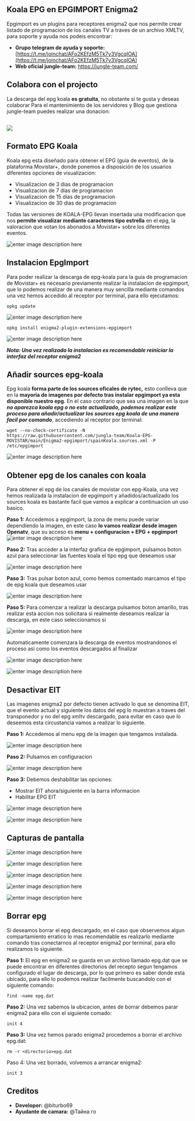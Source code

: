 ## Koala EPG en EPGIMPORT Enigma2

Epgimport es un plugins para receptores enigma2 que nos permite crear listado de programacion de los canales TV a traves de un archivo XMLTV, para soporte y ayuda nos podeis encontrar:
*   **Grupo telegram de ayuda y soporte:** [https://t.me/joinchat/AFo2KEfzM5Tk7y3VgcqIOA](https://t.me/joinchat/AFo2KEfzM5Tk7y3VgcqIOA)
*   **Web oficial jungle-team:** https://jungle-team.com/

## Colabora con el projecto
La descarga del epg koala  **es gratuita**, no obstante si te gusta y deseas colaborar Para el mantenimiento de los servidores y Blog que gestiona jungle-team puedes realizar una donacion:

## [![](https://jungle-team.com/wp-content/uploads/2022/08/paypal-logo-4.png)](https://www.paypal.me/jungleteam)


## Formato EPG Koala

Koala epg esta diseñado para obtener el EPG (guia de eventos), de la plataforma Movistar+, donde ponemos a disposición de los usuarios diferentes opciones de visualizacion: 

 - Visualizacion de 3 dias de programacion
 - Visualizacion de 7 dias de programacion
 - Visualizacion de 15 dias de programacion
 - Visualizacion de 30 dias de programacion

Todas las versiones de KOALA-EPG llevan insertada una modificacion que nos **permite visualizar mediante caracteres tipo estrella** en el epg, la valoracion que votan los abonados a Movistar+ sobre los diferentes eventos.

![enter image description here](https://raw.githubusercontent.com/jungla-team/Koala-EPG-MOVISTAR/main/Enigma2-epgimport/capturas-manual/epg1.jpeg)

## Instalacion EpgImport
Para poder realizar la descarga de epg-koala para la guia de programacion de Movistar+ es necesario previamente realizar la instalacion de epgimport, que lo podemos realizar de una manera muy sencilla mediante comandos una vez hemos accedido al receptor por terminal, para ello ejecutamos:

    opkg update
    
![enter image description here](https://raw.githubusercontent.com/jungla-team/Koala-EPG-MOVISTAR/main/Enigma2-epgimport/capturas-manual/Captura%20de%20pantalla%202022-08-27%20a%20las%2011.06.21.png)

    opkg install enigma2-plugin-extensions-epgimport

![enter image description here](https://raw.githubusercontent.com/jungla-team/Koala-EPG-MOVISTAR/main/Enigma2-epgimport/capturas-manual/Captura%20de%20pantalla%202022-08-27%20a%20las%2011.07.02.png)

***Nota: Una vez realizada la instalacion es recomendable reiniciar la interfaz del receptor enigma2***

## Añadir sources epg-koala
Epg koala **forma parte de los sources oficales de rytec,** esto conlleva que en la **mayoria de imagenes por defecto tras instalar epgimport ya esta disponible nuestro epg**. En el caso contrario que sea una imagen en la que ***no aparezca koala epg o no este actualizado, podemos realizar este proceso para añadir/actualizar los sources epg koala de una manera facil por comando***, accediendo al receptor por terminal:

    wget --no-check-certificate -N https://raw.githubusercontent.com/jungla-team/Koala-EPG-MOVISTAR/main/Enigma2-epgimport/spainKoala.sources.xml -P /etc/epgimport

![enter image description here](https://raw.githubusercontent.com/jungla-team/Koala-EPG-MOVISTAR/main/Enigma2-epgimport/capturas-manual/Captura%20de%20pantalla%202022-08-27%20a%20las%2011.32.11.png)

## Obtener epg de los canales con koala
Para obtener el epg de los canales de movistar con epg-Koala, una vez hemos realizada la instalacion de epgimport y añadidos/actualizado los sources koala es bastante facil que vamos a explicar a continuacion un uso basico.

**Paso 1:** Accedemos a epgimport, la zona de menu puede variar dependiendo la imagen, en este caso **lo vamos realizar desde imagen Openatv**, que su acceso es **menu + configuracion + EPG + epgimport**
![enter image description here](https://raw.githubusercontent.com/jungla-team/Koala-EPG-MOVISTAR/main/Enigma2-epgimport/capturas-manual/2.jpeg)

**Paso 2:** Tras acceder a la interfaz grafica de epgimport, pulsamos boton azul para seleccionar las fuentes koala el tipo epg que deseamos usar

![enter image description here](https://raw.githubusercontent.com/jungla-team/Koala-EPG-MOVISTAR/main/Enigma2-epgimport/capturas-manual/3.jpeg)

**Paso 3:** Tras pulsar boton azul, como hemos comentado marcamos el tipo de epg koala que deseamos usar

![enter image description here](https://raw.githubusercontent.com/jungla-team/Koala-EPG-MOVISTAR/main/Enigma2-epgimport/capturas-manual/4.jpeg)

**Paso 5:** Para comenzar a realizar la descarga pulsamos boton amarillo, tras realizar esta accion nos solicitara si realmente deseamos realizar la descarga, en este caso seleccionamos si

![enter image description here](https://raw.githubusercontent.com/jungla-team/Koala-EPG-MOVISTAR/main/Enigma2-epgimport/capturas-manual/5.jpeg)

Automaticamente comenzara la descarga de eventos mostrandonos el proceso asi como los eventos descargados al finalizar

![enter image description here](https://raw.githubusercontent.com/jungla-team/Koala-EPG-MOVISTAR/main/Enigma2-epgimport/capturas-manual/6.jpeg)

![enter image description here](https://raw.githubusercontent.com/jungla-team/Koala-EPG-MOVISTAR/main/Enigma2-epgimport/capturas-manual/7.jpeg)

## Desactivar EIT
Las imagenes enigma2 por defecto tienen activado lo que se denomina EIT, que el evento actual y siguiente los datos del epg lo muestran a traves del transponedor y no del epg xmltv descargado, para evitar en caso que lo deseemos esta circustancia vamos a realizar lo siguiente.

**Paso 1:** Accedemos al menu epg de la imagen que tengamos instalada.

![enter image description here](https://raw.githubusercontent.com/jungla-team/Koala-EPG-MOVISTAR/main/Enigma2-epgimport/capturas-manual/20.jpeg)

**Paso 2:** Pulsamos en configuracion

![enter image description here](https://raw.githubusercontent.com/jungla-team/Koala-EPG-MOVISTAR/main/Enigma2-epgimport/capturas-manual/21.jpeg)

**Paso 3:** Debemos deshabilitar las opciones:

 - Mostrar EIT ahora/siguiente en la barra informacion
 - Habilitar EPG EIT

![enter image description here](https://raw.githubusercontent.com/jungla-team/Koala-EPG-MOVISTAR/main/Enigma2-epgimport/capturas-manual/23.jpeg)

![enter image description here](https://raw.githubusercontent.com/jungla-team/Koala-EPG-MOVISTAR/main/Enigma2-epgimport/capturas-manual/24.jpeg)


## Capturas de pantalla
![enter image description here](https://raw.githubusercontent.com/jungla-team/Koala-EPG-MOVISTAR/main/Enigma2-epgimport/capturas-manual/10.jpeg)

![enter image description here](https://raw.githubusercontent.com/jungla-team/Koala-EPG-MOVISTAR/main/Enigma2-epgimport/capturas-manual/11.jpeg)

![enter image description here](https://raw.githubusercontent.com/jungla-team/Koala-EPG-MOVISTAR/main/Enigma2-epgimport/capturas-manual/12.jpeg)

![enter image description here](https://raw.githubusercontent.com/jungla-team/Koala-EPG-MOVISTAR/main/Enigma2-epgimport/capturas-manual/13.jpeg)

![enter image description here](https://raw.githubusercontent.com/jungla-team/Koala-EPG-MOVISTAR/main/Enigma2-epgimport/capturas-manual/14.jpeg)

## Borrar epg
Si deseamos borrar el epg descargado, en el caso que observemos algun compartamiento erratico lo mas recomendable es realizarlo mediante comando tras conectarnos al receptor enigma2 por terminal, para ello realizamos lo siguiente.

**Paso 1:** El epg en enigma2 se guarda en un archivo llamado epg.dat que se puede encontrar en diferentes directorios del recepto segun tengamos configurado el lugar de descarga, por lo que primero es saber donde esta ubicado, para ello lo podemos realizar facilmente buscandolo con el siguiente comando:

    find -name epg.dat

**Paso 2:** Una vez sabemos la ubicacion, antes de borrar debemos parar enigma2 para ello con el siguiente comado:

    init 4
    
**Paso 3:** Una vez hemos parado enigma2 procedemos a borrar el archivo epg.dat:

    rm -r <directorio>epg.dat

Paso 4: Una vez borrado, volvemos a arrancar enigma2:

    init 3

## Creditos

 - **Developer:** @biturbo69
 - **Ayudante de camara:** @Тайна го

